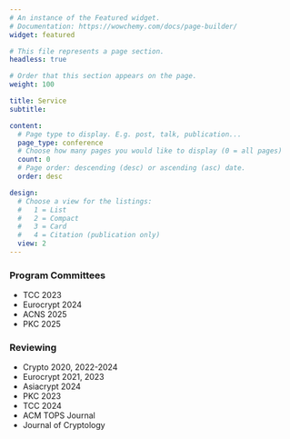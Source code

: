 ```yaml
---
# An instance of the Featured widget.
# Documentation: https://wowchemy.com/docs/page-builder/
widget: featured

# This file represents a page section.
headless: true

# Order that this section appears on the page.
weight: 100

title: Service
subtitle: 

content:
  # Page type to display. E.g. post, talk, publication...
  page_type: conference
  # Choose how many pages you would like to display (0 = all pages)
  count: 0
  # Page order: descending (desc) or ascending (asc) date.
  order: desc

design:
  # Choose a view for the listings:
  #   1 = List
  #   2 = Compact
  #   3 = Card
  #   4 = Citation (publication only)
  view: 2
---
```


### Program Committees

- TCC 2023  
- Eurocrypt 2024
- ACNS 2025
- PKC 2025

### Reviewing

- Crypto 2020, 2022-2024
- Eurocrypt 2021, 2023
- Asiacrypt 2024
- PKC 2023
- TCC 2024
- ACM TOPS Journal
- Journal of Cryptology


